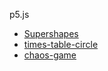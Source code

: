 p5.js

<ul>
<li><a href="https://deepspace2.github.io/p5.js/supershapes/">Supershapes</a></li>
<li><a href="https://deepspace2.github.io/p5.js/times-tables-circles/">times-table-circle</a></li>
<li><a href="https://deepspace2.github.io/p5.js/chaos-game/">chaos-game</a></li>
</ul>
